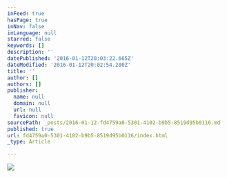 ```yaml
---
inFeed: true
hasPage: true
inNav: false
inLanguage: null
starred: false
keywords: []
description: ''
datePublished: '2016-01-12T20:03:22.665Z'
dateModified: '2016-01-12T20:02:54.200Z'
title: ''
author: []
authors: []
publisher:
  name: null
  domain: null
  url: null
  favicon: null
sourcePath: _posts/2016-01-12-fd4759a0-5301-4102-b9b5-8519d95b0116.md
published: true
url: fd4759a0-5301-4102-b9b5-8519d95b0116/index.html
_type: Article

---
```

![](https://the-grid-user-content.s3-us-west-2.amazonaws.com/8530d29f-7494-4e67-b11c-adac621dd1c8.jpg)